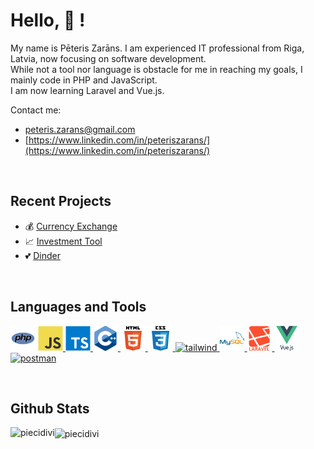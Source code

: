 # Hello, 👋 !

My name is Pēteris Zarāns. I am experienced IT professional from Riga, Latvia, now focusing on software development.<br/>
While not a tool nor language is obstacle for me in reaching my goals, I mainly code in PHP and JavaScript.<br/>
I am now learning Laravel and Vue.js.

Contact me:
- [peteris.zarans@gmail.com](peteris.zarans@gmail.com)
- [https://www.linkedin.com/in/peteriszarans/](https://www.linkedin.com/in/peteriszarans/)

<br/>

## Recent Projects
- 💰 [Currency Exchange](https://github.com/piecidivi/exchange)
- 📈 [Investment Tool](https://github.com/piecidivi/codelex-study/tree/main/tasks/GetRichFast)
- 💕 [Dinder](https://github.com/piecidivi/codelex-study/tree/main/tasks/Dinder)

<br/>

## Languages and Tools
<p align="left"> <a href="https://www.php.net" target="_blank"> <img src="https://raw.githubusercontent.com/devicons/devicon/master/icons/php/php-original.svg" alt="php" width="40" height="40"/></a> <a href="https://developer.mozilla.org/en-US/docs/Web/JavaScript" target="_blank"> <img src="https://raw.githubusercontent.com/devicons/devicon/master/icons/javascript/javascript-original.svg" alt="javascript" width="40" height="40"/> </a>  <a href="https://www.typescriptlang.org/" target="_blank"> <img src="https://raw.githubusercontent.com/devicons/devicon/master/icons/typescript/typescript-original.svg" alt="typescript" width="40" height="40"/> </a> <a href="https://www.w3schools.com/cpp/" target="_blank"> <img src="https://raw.githubusercontent.com/devicons/devicon/master/icons/cplusplus/cplusplus-original.svg" alt="cplusplus" width="40" height="40"/> </a> <a href="https://www.w3.org/html/" target="_blank"> <img src="https://raw.githubusercontent.com/devicons/devicon/master/icons/html5/html5-original-wordmark.svg" alt="html5" width="40" height="40"/> </a> <a href="https://www.w3schools.com/css/" target="_blank"> <img src="https://raw.githubusercontent.com/devicons/devicon/master/icons/css3/css3-original-wordmark.svg" alt="css3" width="40" height="40"/> </a> <a href="https://tailwindcss.com/" target="_blank"> <img src="https://www.vectorlogo.zone/logos/tailwindcss/tailwindcss-icon.svg" alt="tailwind" width="40" height="40"/> </a> <a href="https://www.mysql.com/" target="_blank"> <img src="https://raw.githubusercontent.com/devicons/devicon/master/icons/mysql/mysql-original-wordmark.svg" alt="mysql" width="40" height="40"/> </a> <a href="https://laravel.com/" target="_blank"> <img src="https://raw.githubusercontent.com/devicons/devicon/master/icons/laravel/laravel-plain-wordmark.svg" alt="laravel" width="40" height="40"/> </a> <a href="https://vuejs.org/" target="_blank"> <img src="https://raw.githubusercontent.com/devicons/devicon/master/icons/vuejs/vuejs-original-wordmark.svg" alt="vuejs" width="40" height="40"/> </a>  <a href="https://postman.com" target="_blank"> <img src="https://www.vectorlogo.zone/logos/getpostman/getpostman-icon.svg" alt="postman" width="40" height="40"/> </a> </p>

<br/>

## Github Stats
<p><img align="left" src="https://github-readme-stats.vercel.app/api/top-langs?username=piecidivi&show_icons=true&locale=en&layout=compact" alt="piecidivi" /></p><p>
<img align="center" src="https://github-readme-stats.vercel.app/api?username=piecidivi&hide=stars,prs,issues,contribs&show_icons=true&locale=en" alt="piecidivi" /></p>
